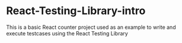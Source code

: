 # React-Testing-Library-intro
This is a basic React counter project used as an example to write and execute testcases using the React Testing Library
